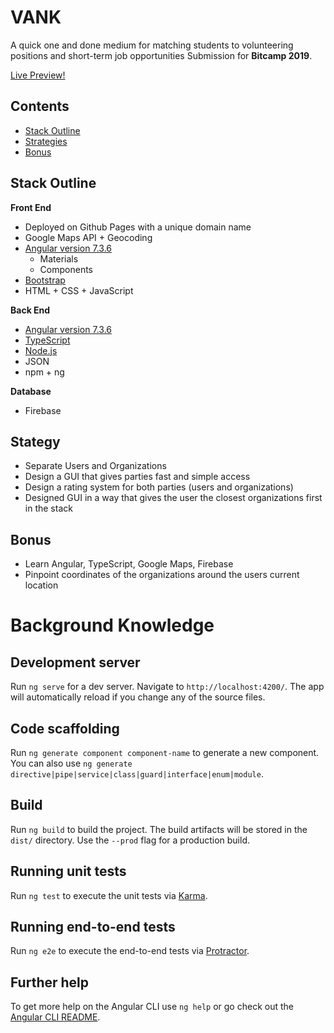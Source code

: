 # VANK
A quick one and done medium for matching students to volunteering positions and short-term job opportunities
Submission for **Bitcamp 2019**.

[Live Preview!](http://getvank.com/)

## Contents
- [Stack Outline](#stack-outline)
- [Strategies](#strategies)
- [Bonus](#bonus)

## Stack Outline 
**Front End**
* Deployed on Github Pages with a unique domain name 
* Google Maps API + Geocoding 
* [Angular version 7.3.6](https://cli.angular.io/) 
  * Materials
  * Components
* [Bootstrap](https://getbootstrap.com/)
* HTML + CSS + JavaScript

**Back End**
* [Angular version 7.3.6](https://cli.angular.io/) 
* [TypeScript](https://www.typescriptlang.org/)
* [Node.js](https://nodejs.org/en/)
* JSON
* npm + ng

**Database**
* Firebase

## Stategy
* Separate Users and Organizations
* Design a GUI that gives parties fast and simple access 
* Design a rating system for both parties (users and organizations)
* Designed GUI in a way that gives the user the closest organizations first in the stack

## Bonus
* Learn Angular, TypeScript, Google Maps, Firebase 
* Pinpoint coordinates of the organizations around the users current location 







# Background Knowledge 
## Development server

Run `ng serve` for a dev server. Navigate to `http://localhost:4200/`. The app will automatically reload if you change any of the source files.

## Code scaffolding

Run `ng generate component component-name` to generate a new component. You can also use `ng generate directive|pipe|service|class|guard|interface|enum|module`.

## Build

Run `ng build` to build the project. The build artifacts will be stored in the `dist/` directory. Use the `--prod` flag for a production build.

## Running unit tests

Run `ng test` to execute the unit tests via [Karma](https://karma-runner.github.io).

## Running end-to-end tests

Run `ng e2e` to execute the end-to-end tests via [Protractor](http://www.protractortest.org/).

## Further help

To get more help on the Angular CLI use `ng help` or go check out the [Angular CLI README](https://github.com/angular/angular-cli/blob/master/README.md).
